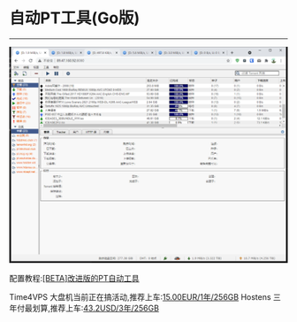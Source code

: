 # 自动PT工具(Go版)

------

![工作图](images/20210502191832.png)

配置教程:[[BETA]改进版的PT自动工具][1]

Time4VPS 大盘机当前正在搞活动,推荐上车:[15.00EUR/1年/256GB][2]
Hostens 三年付最划算,推荐上车:[43.2USD/3年/256GB][3]


  [1]: https://www.taterli.com/7677/ "[BETA]改进版的PT自动工具"
  [2]: https://billing.time4vps.com/?cmd=cart&action=add&id=119&cycle=y&promocode=2021&utm_source=forum&utm_medium=offer&affid=5740 "15.00EUR/1年/256GB"
  [3]: https://www.hostens.com/?affid=1662  "43.2USD/3年/256GB"
